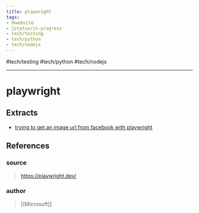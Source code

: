 ```yaml
---
title: playwright
tags:
- 🌐website
- 🚦status/in-progress
- tech/testing
- tech/python
- tech/nodejs
---
```


#tech/testing #tech/python #tech/nodejs

---

# playwright

## Extracts
- [trying to get an image url from facebook with playwright](/Extracts/trying%20to%20get%20an%20image%20url%20from%20facebook%20with%20playwright.md)
## References

### source
>  https://playwright.dev/
### author
>  [[Microsoft]]
